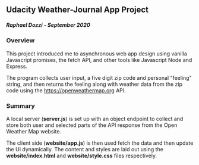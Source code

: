 ## Udacity Weather-Journal App Project
##### Raphael Dozzi - September 2020

### Overview
This project introduced me to asynchronous web app design using vanilla Javascript promises, the fetch API, and other tools like Javascript Node and Express. 

The program collects user input, a five digit zip code and personal "feeling" string, and then returns the feeling along with weather data from the zip code using the https://openweathermap.org API.

### Summary
A local server (__server.js__) is set up with an object endpoint to collect and store both user and selected parts of the API response from the Open Weather Map website.

The client side (__website/app.js__) is then used fetch the data and then update the UI dynamically. The content and styles are laid out using the __website/index.html__ and __website/style.css__ files respectively.